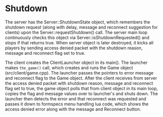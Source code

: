 # Shutdown

The server has the Server::ShutdownState object, which remembers the shutdown request (along with delay, message and reconnect suggestion for clients) upon the Server::requestShutdown() call. The server main loop continuously checks this object via Server::isShutdownRequested() and stops if that returns true. When server object is later destroyed, it kicks all players by sending access denied packet with the shutdown reason, message and reconnect flag set to true.

The client creates the ClientLauncher object in its main(). The launcher makes `the_game()` call, which creates and runs the Game object (src/client/game.cpp). The launcher passes the pointers to error message and reconnect flag to the Game object. After the client receives from server the access denied packet with shutdown reason, message and reconnect flag set to true, the game object polls that from client object in its main loop, copies the flag and message values over to launcher's and shuts down. The launcher then detects the error and that reconnect was requested and passes it down to formspecs menu handling lua code, which shows the access denied error along with the message and Reconnect button.
